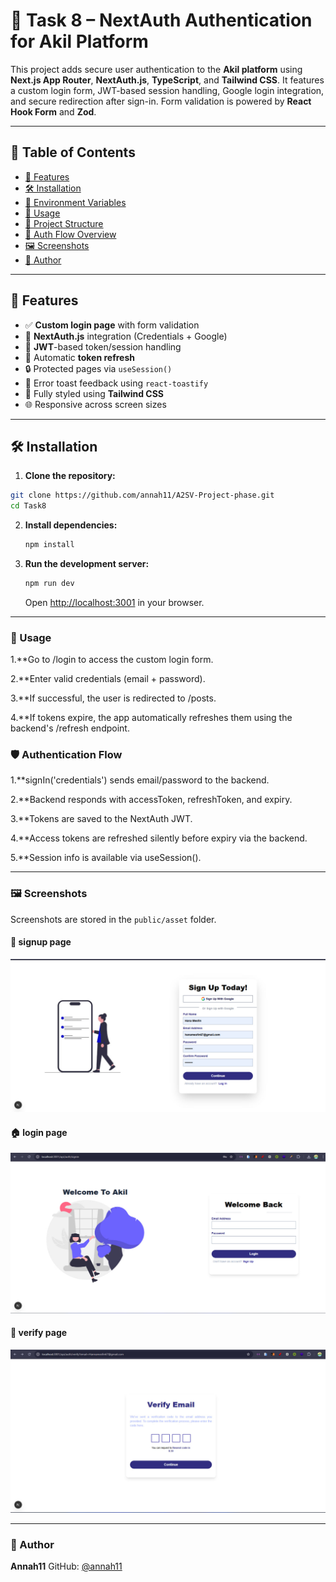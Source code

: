 # 🔐 Task 8 – NextAuth Authentication for Akil Platform

This project adds secure user authentication to the **Akil platform** using **Next.js App Router**, **NextAuth.js**, **TypeScript**, and **Tailwind CSS**. It features a custom login form, JWT-based session handling, Google login integration, and secure redirection after sign-in. Form validation is powered by **React Hook Form** and **Zod**.

---

## 📁 Table of Contents

- [🚀 Features](#-features)
- [🛠️ Installation](#️-installation)
- [🔑 Environment Variables](#-environment-variables)
- [📆 Usage](#-usage)
- [📂 Project Structure](#-project-structure)
- [🔐 Auth Flow Overview](#-auth-flow-overview)
- [🖼️ Screenshots](#-screenshots)
- [👩 Author](#-author)

---

## 🚀 Features

- ✅ **Custom login page** with form validation
- 🔐 **NextAuth.js** integration (Credentials + Google)
- 🔁 **JWT**-based token/session handling
- 🔄 Automatic **token refresh**
- 🔒 Protected pages via `useSession()`
- 🧾 Error toast feedback using `react-toastify`
- 💅 Fully styled using **Tailwind CSS**
- 🌐 Responsive across screen sizes

---

## 🛠️ Installation

1. **Clone the repository:**

```bash
git clone https://github.com/annah11/A2SV-Project-phase.git
cd Task8
```

2. **Install dependencies:**

   ```bash
   npm install
   ```

3. **Run the development server:**

   ```bash
   npm run dev
   ```

   Open [http://localhost:3001](http://localhost:3001) in your browser.

---

### 📆 Usage

1.**Go to /login to access the custom login form.

2.**Enter valid credentials (email + password).

3.**If successful, the user is redirected to /posts.

4.**If tokens expire, the app automatically refreshes them using the backend's /refresh endpoint.
### 🛡️ Authentication Flow
1.**signIn('credentials') sends email/password to the backend.

2.**Backend responds with accessToken, refreshToken, and expiry.

3.**Tokens are saved to the NextAuth JWT.

4.**Access tokens are refreshed silently before expiry via the backend.

5.**Session info is available via useSession().

---



### 🖼️ Screenshots

Screenshots are stored in the `public/asset` folder.

#### 🧱 signup page

![Skelesignupton](public/img/signup.jpg)

#### 🏠 login page

![login](public/img/welcome.jpg)

#### 🧱 verify page

![verify](public/img/verify.jpg)

---

### 👩 Author

**Annah11**
GitHub: [@annah11](https://github.com/annah11)
